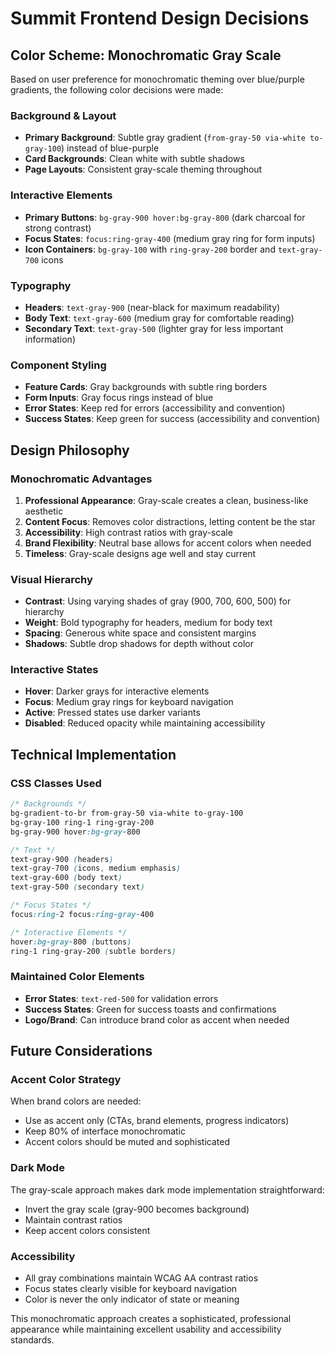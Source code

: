 # Summit Frontend Design Decisions

## Color Scheme: Monochromatic Gray Scale

Based on user preference for monochromatic theming over blue/purple gradients, the following color decisions were made:

### Background & Layout
- **Primary Background**: Subtle gray gradient (`from-gray-50 via-white to-gray-100`) instead of blue-purple
- **Card Backgrounds**: Clean white with subtle shadows
- **Page Layouts**: Consistent gray-scale theming throughout

### Interactive Elements
- **Primary Buttons**: `bg-gray-900 hover:bg-gray-800` (dark charcoal for strong contrast)
- **Focus States**: `focus:ring-gray-400` (medium gray ring for form inputs)
- **Icon Containers**: `bg-gray-100` with `ring-gray-200` border and `text-gray-700` icons

### Typography
- **Headers**: `text-gray-900` (near-black for maximum readability)
- **Body Text**: `text-gray-600` (medium gray for comfortable reading)
- **Secondary Text**: `text-gray-500` (lighter gray for less important information)

### Component Styling
- **Feature Cards**: Gray backgrounds with subtle ring borders
- **Form Inputs**: Gray focus rings instead of blue
- **Error States**: Keep red for errors (accessibility and convention)
- **Success States**: Keep green for success (accessibility and convention)

## Design Philosophy

### Monochromatic Advantages
1. **Professional Appearance**: Gray-scale creates a clean, business-like aesthetic
2. **Content Focus**: Removes color distractions, letting content be the star
3. **Accessibility**: High contrast ratios with gray-scale
4. **Brand Flexibility**: Neutral base allows for accent colors when needed
5. **Timeless**: Gray-scale designs age well and stay current

### Visual Hierarchy
- **Contrast**: Using varying shades of gray (900, 700, 600, 500) for hierarchy
- **Weight**: Bold typography for headers, medium for body text
- **Spacing**: Generous white space and consistent margins
- **Shadows**: Subtle drop shadows for depth without color

### Interactive States
- **Hover**: Darker grays for interactive elements
- **Focus**: Medium gray rings for keyboard navigation
- **Active**: Pressed states use darker variants
- **Disabled**: Reduced opacity while maintaining accessibility

## Technical Implementation

### CSS Classes Used
```css
/* Backgrounds */
bg-gradient-to-br from-gray-50 via-white to-gray-100
bg-gray-100 ring-1 ring-gray-200
bg-gray-900 hover:bg-gray-800

/* Text */
text-gray-900 (headers)
text-gray-700 (icons, medium emphasis)
text-gray-600 (body text)
text-gray-500 (secondary text)

/* Focus States */
focus:ring-2 focus:ring-gray-400

/* Interactive Elements */
hover:bg-gray-800 (buttons)
ring-1 ring-gray-200 (subtle borders)
```

### Maintained Color Elements
- **Error States**: `text-red-500` for validation errors
- **Success States**: Green for success toasts and confirmations
- **Logo/Brand**: Can introduce brand color as accent when needed

## Future Considerations

### Accent Color Strategy
When brand colors are needed:
- Use as accent only (CTAs, brand elements, progress indicators)
- Keep 80% of interface monochromatic
- Accent colors should be muted and sophisticated

### Dark Mode
The gray-scale approach makes dark mode implementation straightforward:
- Invert the gray scale (gray-900 becomes background)
- Maintain contrast ratios
- Keep accent colors consistent

### Accessibility
- All gray combinations maintain WCAG AA contrast ratios
- Focus states clearly visible for keyboard navigation
- Color is never the only indicator of state or meaning

This monochromatic approach creates a sophisticated, professional appearance while maintaining excellent usability and accessibility standards.